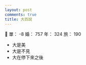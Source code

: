 ```yaml
---
layout: post
comments: true
title: 大百說
---
```


:punch: 單： -8 婚： 757 年： 324 旅： 190

- 大是美
- 大是不見
- 大在停下來之後

